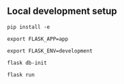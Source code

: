 

## Local development setup

`pip install -e`

`export FLASK_APP=app`

`export FLASK_ENV=development`

`flask db-init`

`flask run`